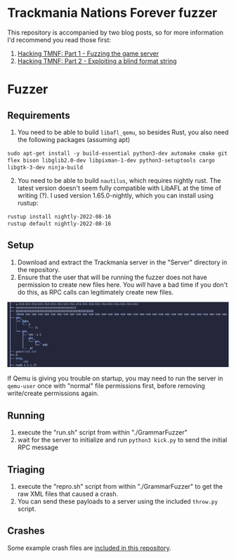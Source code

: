 # Trackmania Nations Forever fuzzer

This repository is accompanied by two blog posts, so for more information I'd recommend you read those first:
1. [Hacking TMNF: Part 1 - Fuzzing the game server](https://blog.bricked.tech/posts/tmnf/part1/)
2. [Hacking TMNF: Part 2 - Exploiting a blind format string ](https://blog.bricked.tech/posts/tmnf/part2/)

# Fuzzer
## Requirements
1. You need to be able to build `libafl_qemu`, so besides Rust, you also need the following packages (assuming apt)  
```
sudo apt-get install -y build-essential python3-dev automake cmake git flex bison libglib2.0-dev libpixman-1-dev python3-setuptools cargo libgtk-3-dev ninja-build
```
2. You need to be able to build `nautilus`, which requires nightly rust. The latest version doesn't seem fully compatible with LibAFL at the time of writing (?). I used version 1.65.0-nightly, which you can install using rustup:
```
rustup install nightly-2022-08-16
rustup default nightly-2022-08-16
```

## Setup
1. Download and extract the Trackmania server in the "Server" directory in the repository.
1. Ensure that the user that will be running the fuzzer does not have permission to create new files here. You _will_ have a bad time if you don't do this, as RPC calls can legitimately create new files.  

![](.github/bad_day.png "Don't ask me how I know :P")

If Qemu is giving you trouble on startup, you may need to run the server in `qemu-user` once with "normal" file permissions first, before removing write/create permissions again.

## Running
1. execute the "run.sh" script from within "./GrammarFuzzer"
1. wait for the server to initialize and run `python3 kick.py` to send the initial RPC message

## Triaging
1. execute the "repro.sh" script from within "./GrammarFuzzer" to get the raw XML files that caused a crash.
1. You can send these payloads to a server using the included `throw.py` script.


## Crashes
Some example crash files are [included in this repository](./ExampleCrashes).
